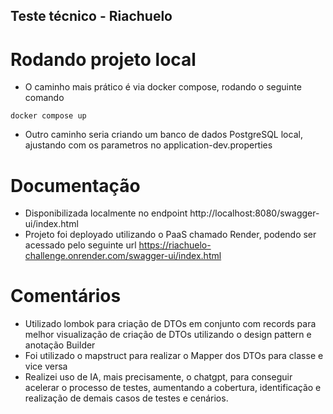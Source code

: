 ## Teste técnico - Riachuelo

# Rodando projeto local
* O caminho mais prático é via docker compose, rodando o seguinte comando
```
docker compose up
```
* Outro caminho seria criando um banco de dados PostgreSQL local, ajustando com os parametros no application-dev.properties

# Documentação
* Disponibilizada localmente no endpoint http://localhost:8080/swagger-ui/index.html
* Projeto foi deployado utilizando o PaaS chamado Render, podendo ser acessado pelo seguinte url https://riachuelo-challenge.onrender.com/swagger-ui/index.html

# Comentários
* Utilizado lombok para criação de DTOs em conjunto com records para melhor visualização de criação de DTOs utilizando o design pattern e anotação Builder
* Foi utilizado o mapstruct para realizar o Mapper dos DTOs para classe e vice versa
* Realizei uso de IA, mais precisamente, o chatgpt, para conseguir acelerar o processo de testes, aumentando a cobertura, identificação e realização de demais casos de testes e cenários.
